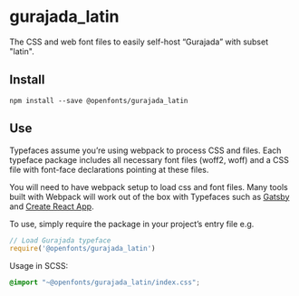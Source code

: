 
# gurajada_latin

The CSS and web font files to easily self-host “Gurajada” with subset "latin".

## Install

`npm install --save @openfonts/gurajada_latin`

## Use

Typefaces assume you’re using webpack to process CSS and files. Each typeface
package includes all necessary font files (woff2, woff) and a CSS file with
font-face declarations pointing at these files.

You will need to have webpack setup to load css and font files. Many tools built
with Webpack will work out of the box with Typefaces such as [Gatsby](https://github.com/gatsbyjs/gatsby)
and [Create React App](https://github.com/facebookincubator/create-react-app).

To use, simply require the package in your project’s entry file e.g.

```javascript
// Load Gurajada typeface
require('@openfonts/gurajada_latin')
```

Usage in SCSS:
```scss
@import "~@openfonts/gurajada_latin/index.css";
```
